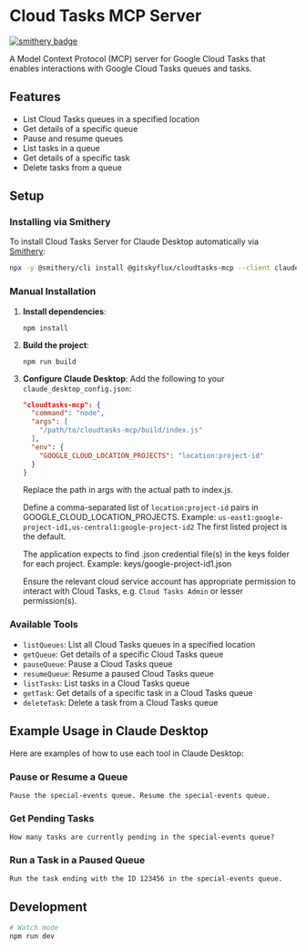 # Cloud Tasks MCP Server
[![smithery badge](https://smithery.ai/badge/@gitskyflux/cloudtasks-mcp)](https://smithery.ai/server/@gitskyflux/cloudtasks-mcp)

A Model Context Protocol (MCP) server for Google Cloud Tasks that enables interactions with Google Cloud Tasks queues and tasks.

## Features

- List Cloud Tasks queues in a specified location
- Get details of a specific queue
- Pause and resume queues
- List tasks in a queue
- Get details of a specific task
- Delete tasks from a queue

## Setup

### Installing via Smithery

To install Cloud Tasks Server for Claude Desktop automatically via [Smithery](https://smithery.ai/server/@gitskyflux/cloudtasks-mcp):

```bash
npx -y @smithery/cli install @gitskyflux/cloudtasks-mcp --client claude
```

### Manual Installation

1. **Install dependencies**:
   ```
   npm install
   ```

2. **Build the project**:
   ```
   npm run build
   ```

3. **Configure Claude Desktop**:
   Add the following to your `claude_desktop_config.json`:

   ```json
   "cloudtasks-mcp": {
     "command": "node",
     "args": [
       "/path/to/cloudtasks-mcp/build/index.js"
     ],
     "env": {
       "GOOGLE_CLOUD_LOCATION_PROJECTS": "location:project-id"
     }
   }
   ```

   Replace the path in args with the actual path to index.js.
   
   Define a comma-separated list of `location:project-id` pairs in GOOGLE_CLOUD_LOCATION_PROJECTS.
   Example: `us-east1:google-project-id1,us-central1:google-project-id2`
   The first listed project is the default.
   
   The application expects to find .json credential file(s) in the keys folder for each project.
   Example: keys/google-project-id1.json
   
   Ensure the relevant cloud service account has appropriate permission to interact with Cloud Tasks, e.g. `Cloud Tasks Admin` or lesser permission(s).

### Available Tools

- `listQueues`: List all Cloud Tasks queues in a specified location
- `getQueue`: Get details of a specific Cloud Tasks queue
- `pauseQueue`: Pause a Cloud Tasks queue
- `resumeQueue`: Resume a paused Cloud Tasks queue
- `listTasks`: List tasks in a Cloud Tasks queue
- `getTask`: Get details of a specific task in a Cloud Tasks queue
- `deleteTask`: Delete a task from a Cloud Tasks queue

## Example Usage in Claude Desktop

Here are examples of how to use each tool in Claude Desktop:

### Pause or Resume a Queue

```
Pause the special-events queue. Resume the special-events queue.
```

### Get Pending Tasks

```
How many tasks are currently pending in the special-events queue?
```

### Run a Task in a Paused Queue

```
Run the task ending with the ID 123456 in the special-events queue.
```

## Development

```bash
# Watch mode
npm run dev
```
